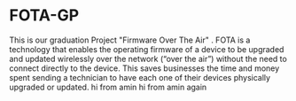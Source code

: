 # FOTA-GP
This is our graduation Project "Firmware Over The Air" . FOTA is a technology that enables the operating firmware of a device to be upgraded and updated wirelessly over the network (“over the air”) without the need to connect directly to the device. This saves businesses the time and money spent sending a technician to have each one of their devices physically upgraded or updated.
hi from amin
hi from amin again
